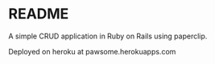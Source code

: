 # README
A simple CRUD application in Ruby on Rails using paperclip.

Deployed on heroku at pawsome.herokuapps.com
